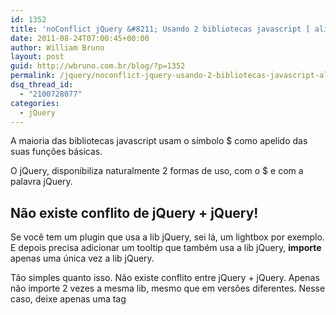 ```yaml
---
id: 1352
title: 'noConflict jQuery &#8211; Usando 2 bibliotecas javascript [ alias $ ]'
date: 2011-08-24T07:00:45+00:00
author: William Bruno
layout: post
guid: http://wbruno.com.br/blog/?p=1352
permalink: /jquery/noconflict-jquery-usando-2-bibliotecas-javascript-alias/
dsq_thread_id:
  - "2100728077"
categories:
  - jQuery
---
```

A maioria das bibliotecas javascript usam o símbolo $ como apelido das suas funções básicas.

O jQuery, disponibiliza naturalmente 2 formas de uso, com o $ e com a palavra jQuery.

<!--more-->

## Não existe conflito de jQuery + jQuery!

Se você tem um plugin que usa a lib jQuery, sei lá, um lightbox por exemplo. E depois precisa adicionar um tooltip que também usa a lib jQuery, **importe** apenas uma única vez a lib jQuery.

Tão simples quanto isso. Não existe conflito entre jQuery + jQuery. Apenas não importe 2 vezes a mesma lib, mesmo que em versões diferentes. Nesse caso, deixe apenas uma tag <script>, com um src para a lib, acima de todos os outros recursos(prefira usar sempre versões mais recentes), e pronto.

O método [.noConflict()](#noConflict), existe para conflitos **entre bibliotecas javascript diferentes**, como Prototype + jQuery, jQuery + MooTools..

## Como funciona o jQuery.noConflict() ? {##noConflict}

``` js
noConflict: function( deep ) {
    if ( window.$ === jQuery ) {
      window.$ = _$;
    }

    if ( deep && window.jQuery === jQuery ) {
      window.jQuery = _jQuery;
    }

    return jQuery;
  },
```

Note que a única coisa que esse método faz, é **retornar**, um objeto jQuery existente(já registrado no documento). Por isso, que a forma de usar, nos induz a _&#8216;trocar o nome&#8217;_ do apelido:

``` js
var $a = jQuery.noConflict()
```

E então, em vez de usar **$**, agora passo a usar **$a**

``` js
$a(document).ready(function(){
```

## $(&#8220;bla bla bla&#8221;) is null

Esse é o erro que aparecerá, caso vc tente primeiro usar jQuery, e depois prototype. Apenas a segunda lib vai funcionar, pois ela vai sobrescrever o uso do $.

## Resolvendo com noConflict()

Basta atribuir o novo objeto jQuery a um outro apelido, e usar ele então:

``` js
$a = jQuery.noConflict();
   $a(document).ready(function() {
    $a('#gallery a').lightBox();
  });
```

não sou muito fãn dessa forma de resolver, pois daria o trabalho de reescrever todo o script que dependesse de jQuery.. fora que não ficou &#8216;intuitivo&#8217; esse uso.

## Resolvendo apenas ao não usar o apelido $

No início deste post, eu disse que a lib disponibiliza também, a variável jQuery para ser usada.

``` js
jQuery(document).ready(function() {
  jQuery('#gallery a').lightBox();
});
```

Portanto, se sempre que eu tiver que fazer algo com jQuery, não usar o símbolo $, mas sim a variavel jQuery, não preciso me preocupar com conflito, pois apenas a outra lib, usaria o alias $.

## Resolvendo apenas passando um argumento

``` js
ready: function( fn ) {
    // Attach the listeners
    jQuery.bindReady();

    // Add the callback
    readyList.done( fn );

    return this;
  },
```

Esse é o trecho de código da lib, responsável pelo método .ready() que usamos, para aguardar o DOM carregar.

Note que o parâmetro do método é a nossa function anônima, que expliquei no post &#8216;<a href="http://wbruno.com.br/2011/07/18/vixi-aprendi-jquery-mas-agora/" target="_blank">Aprendi jQuery, e agora?</a>&#8216;.

Oque posso fazer, é forçar um argumento $, e então me aproveitar da clousure, limitando o escopo do nosso alias:

``` js
jQuery(document).ready(function( $ ) {
  $('#gallery a').lightBox();
});
```

Bacana ne?! não precisei mecher em nada dentro do método .ready(), apenas iniciei ele com a variavel jQuery, e forcei a lib a me devolver o argumento $, como um objeto jQuery exclusivo desse escopo.

## Usando uma função anônima auto executável

Da mesma forma que a solução acima, eu poderia ter feito uma clousure, e:

``` js
(function( $ ){
     $(document).ready(function( $ ) {
      $('#gallery a').lightBox();
    });
  })(jQuery);
```

O parâmetro &#8216;para o mundo externo&#8217; a essa anônima, é **jQuery**, mas dentro dela, o argumento que recebo é um **$**. lindo não?

## [Demonstração Online](http://wbruno.com.br/scripts/noConflict.html)

É isso. Se vc conhece alguma outra forma, não entendeu, ou curtiu, comente. =)
